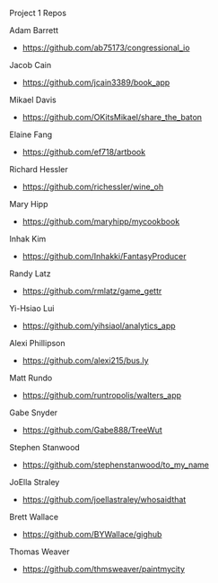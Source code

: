 Project 1 Repos

Adam Barrett
  - https://github.com/ab75173/congressional_io

Jacob Cain
  - https://github.com/jcain3389/book_app

Mikael Davis
  - https://github.com/OKitsMikael/share_the_baton

Elaine Fang
  - https://github.com/ef718/artbook

Richard Hessler 
  - https://github.com/richessler/wine_oh

Mary Hipp
  - https://github.com/maryhipp/mycookbook

Inhak Kim
  - https://github.com/Inhakki/FantasyProducer

Randy Latz
  - https://github.com/rmlatz/game_gettr

Yi-Hsiao Lui
  - https://github.com/yihsiaol/analytics_app

Alexi Phillipson
  - https://github.com/alexi215/bus.ly

Matt Rundo
  - https://github.com/runtropolis/walters_app

Gabe Snyder
  - https://github.com/Gabe888/TreeWut

Stephen Stanwood
  - https://github.com/stephenstanwood/to_my_name

JoElla Straley
  - https://github.com/joellastraley/whosaidthat

Brett Wallace
  - https://github.com/BYWallace/gighub

Thomas Weaver 
  - https://github.com/thmsweaver/paintmycity


